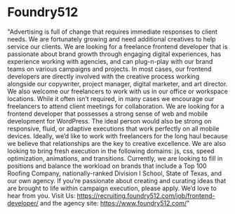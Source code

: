 # Foundry512
"Advertising is full of change that requires immediate responses to client needs. We are fortunately growing and need additional creatives to help service our clients. We are looking for a freelance frontend developer that is passionate about brand growth through engaging digital experiences, has experience working with agencies, and can plug-n-play with our brand teams on various campaigns and projects.  In most cases, our frontend developers are directly involved with the creative process working alongside our copywriter, project manager, digital marketer, and art director. We also welcome our freelancers to work with us in our office or workspace locations. While it often isn’t required, in many cases we encourage our freelancers to attend client meetings for collaboration.  We are looking for a frontend developer that possesses a strong sense of web and mobile development for WordPress. The ideal person would also be strong on responsive, fluid, or adaptive executions that work perfectly on all mobile devices.  Ideally, we’d like to work with freelancers for the long haul because we believe that relationships are the key to creative excellence. We are also looking to bring fresh execution in the following domains: js, css, speed optimization, animations, and transitions. Currently, we are looking to fill in positions and balance the workload on brands that include a Top 100 Roofing Company, nationally-ranked Division I School, State of Texas, and our own agency.  If you’re passionate about creating and curating ideas that are brought to life within campaign execution, please apply. We’d love to hear from you.  Visit Us: https://recruiting.foundry512.com/job/frontend-developer/  and the agency site: https://www.foundry512.com/"

